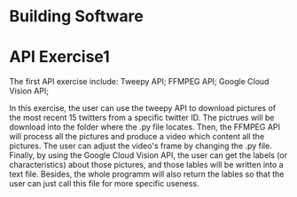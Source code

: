 # Building Software
# API Exercise1

The first API exercise include:
Tweepy API;
FFMPEG API;
Google Cloud Vision API;

In this exercise, the user can use the tweepy API to download pictures of the most recent 15 twitters from a specific twitter ID. The pictrues will be download into the folder where the .py file locates.
Then, the FFMPEG API will process all the pictures and produce a video which content all the pictures. The user can adjust the video's frame by changing the .py file.
Finally, by using the Google Cloud Vision API, the user can get the labels (or characteristics) about those pictures, and those lables will be written into a text file. Besides, the whole programm will also return the lables so that the user can just call this file for more specific useness.
